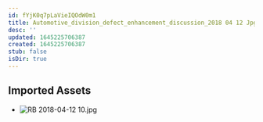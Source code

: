 ```yaml
---
id: fYjK0q7pLaVieIQOdW0m1
title: Automotive_division_defect_enhancement_discussion_2018 04 12 Jpg Resources
desc: ''
updated: 1645225706387
created: 1645225706387
stub: false
isDir: true
---
```

## Imported Assets
- ![RB 2018-04-12 10.jpg](/assets/rb-2018-04-12-10.jpg)
